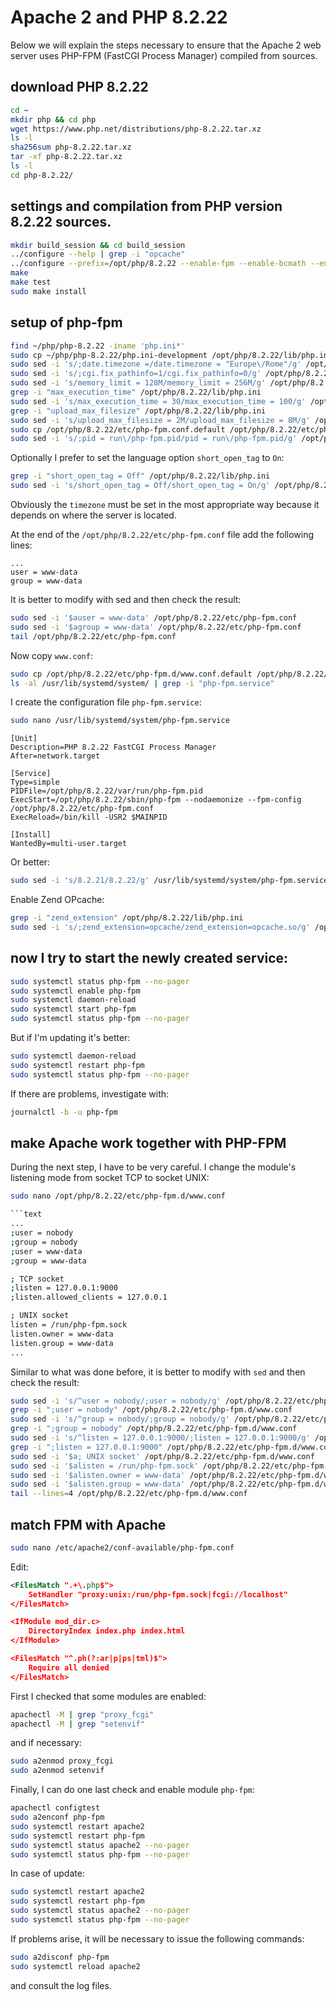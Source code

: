 # Apache 2 and PHP 8.2.22

Below we will explain the steps necessary to ensure that the Apache 2 web server uses PHP-FPM (FastCGI Process Manager) compiled from sources.

## download PHP 8.2.22

```bash
cd ~
mkdir php && cd php
wget https://www.php.net/distributions/php-8.2.22.tar.xz
ls -l
sha256sum php-8.2.22.tar.xz
tar -xf php-8.2.22.tar.xz
ls -l
cd php-8.2.22/
```

## settings and compilation from PHP version 8.2.22 sources.

```bash
mkdir build_session && cd build_session
../configure --help | grep -i "opcache"
../configure --prefix=/opt/php/8.2.22 --enable-fpm --enable-bcmath --enable-ftp --with-openssl --disable-cgi --enable-mbstring --with-curl --with-mysqli --with-pdo-mysql --enable-intl --with-zlib --with-bz2 --enable-gd --with-jpeg --with-gettext --with-gmp --with-xsl --enable-zts --enable-gcov --enable-debug --with-ffi
make
make test
sudo make install
```

## setup of php-fpm

```bash
find ~/php/php-8.2.22 -iname 'php.ini*'
sudo cp ~/php/php-8.2.22/php.ini-development /opt/php/8.2.22/lib/php.ini
sudo sed -i 's/;date.timezone =/date.timezone = "Europe\/Rome"/g' /opt/php/8.2.22/lib/php.ini
sudo sed -i 's/;cgi.fix_pathinfo=1/cgi.fix_pathinfo=0/g' /opt/php/8.2.22/lib/php.ini
sudo sed -i 's/memory_limit = 128M/memory_limit = 256M/g' /opt/php/8.2.22/lib/php.ini
grep -i "max_execution_time" /opt/php/8.2.22/lib/php.ini
sudo sed -i 's/max_execution_time = 30/max_execution_time = 100/g' /opt/php/8.2.22/lib/php.ini
grep -i "upload_max_filesize" /opt/php/8.2.22/lib/php.ini
sudo sed -i 's/upload_max_filesize = 2M/upload_max_filesize = 8M/g' /opt/php/8.2.22/lib/php.ini
sudo cp /opt/php/8.2.22/etc/php-fpm.conf.default /opt/php/8.2.22/etc/php-fpm.conf
sudo sed -i 's/;pid = run\/php-fpm.pid/pid = run\/php-fpm.pid/g' /opt/php/8.2.22/etc/php-fpm.conf
```

Optionally I prefer to set the language option `short_open_tag` to `On`:

```bash
grep -i "short_open_tag = Off" /opt/php/8.2.22/lib/php.ini
sudo sed -i 's/short_open_tag = Off/short_open_tag = On/g' /opt/php/8.2.22/lib/php.ini
```

Obviously the `timezone` must be set in the most appropriate way because it depends on where the server is located.

At the end of the `/opt/php/8.2.22/etc/php-fpm.conf` file add the following lines:

```text
...
user = www-data
group = www-data
```

It is better to modify with sed and then check the result:

```bash
sudo sed -i '$auser = www-data' /opt/php/8.2.22/etc/php-fpm.conf
sudo sed -i '$agroup = www-data' /opt/php/8.2.22/etc/php-fpm.conf
tail /opt/php/8.2.22/etc/php-fpm.conf
```

Now copy `www.conf`:

```bash
sudo cp /opt/php/8.2.22/etc/php-fpm.d/www.conf.default /opt/php/8.2.22/etc/php-fpm.d/www.conf
ls -al /usr/lib/systemd/system/ | grep -i "php-fpm.service"
```

I create the configuration file `php-fpm.service`:

```bash
sudo nano /usr/lib/systemd/system/php-fpm.service
```

```text
[Unit]
Description=PHP 8.2.22 FastCGI Process Manager
After=network.target

[Service]
Type=simple
PIDFile=/opt/php/8.2.22/var/run/php-fpm.pid
ExecStart=/opt/php/8.2.22/sbin/php-fpm --nodaemonize --fpm-config /opt/php/8.2.22/etc/php-fpm.conf
ExecReload=/bin/kill -USR2 $MAINPID

[Install]
WantedBy=multi-user.target
```

Or better:

```bash
sudo sed -i 's/8.2.21/8.2.22/g' /usr/lib/systemd/system/php-fpm.service
```

Enable Zend OPcache:

```bash
grep -i "zend_extension" /opt/php/8.2.22/lib/php.ini
sudo sed -i 's/;zend_extension=opcache/zend_extension=opcache.so/g' /opt/php/8.2.22/lib/php.ini
```

## now I try to start the newly created service:

```bash
sudo systemctl status php-fpm --no-pager
sudo systemctl enable php-fpm
sudo systemctl daemon-reload
sudo systemctl start php-fpm
sudo systemctl status php-fpm --no-pager
```

But if I'm updating it's better:

```bash
sudo systemctl daemon-reload
sudo systemctl restart php-fpm
sudo systemctl status php-fpm --no-pager
```

If there are problems, investigate with:

```bash
journalctl -b -u php-fpm
```

## make Apache work together with PHP-FPM

During the next step, I have to be very careful.
I change the module's listening mode from socket TCP to socket UNIX:

```bash
sudo nano /opt/php/8.2.22/etc/php-fpm.d/www.conf

```text
...
;user = nobody
;group = nobody
;user = www-data
;group = www-data

; TCP socket
;listen = 127.0.0.1:9000
;listen.allowed_clients = 127.0.0.1

; UNIX socket
listen = /run/php-fpm.sock
listen.owner = www-data
listen.group = www-data
...
```

Similar to what was done before, it is better to modify with `sed` and then check the result:

```bash
sudo sed -i 's/^user = nobody/;user = nobody/g' /opt/php/8.2.22/etc/php-fpm.d/www.conf
grep -i ";user = nobody" /opt/php/8.2.22/etc/php-fpm.d/www.conf
sudo sed -i 's/^group = nobody/;group = nobody/g' /opt/php/8.2.22/etc/php-fpm.d/www.conf
grep -i ";group = nobody" /opt/php/8.2.22/etc/php-fpm.d/www.conf
sudo sed -i 's/^listen = 127.0.0.1:9000/;listen = 127.0.0.1:9000/g' /opt/php/8.2.22/etc/php-fpm.d/www.conf
grep -i ";listen = 127.0.0.1:9000" /opt/php/8.2.22/etc/php-fpm.d/www.conf
sudo sed -i '$a; UNIX socket' /opt/php/8.2.22/etc/php-fpm.d/www.conf
sudo sed -i '$alisten = /run/php-fpm.sock' /opt/php/8.2.22/etc/php-fpm.d/www.conf
sudo sed -i '$alisten.owner = www-data' /opt/php/8.2.22/etc/php-fpm.d/www.conf
sudo sed -i '$alisten.group = www-data' /opt/php/8.2.22/etc/php-fpm.d/www.conf
tail --lines=4 /opt/php/8.2.22/etc/php-fpm.d/www.conf
```

## match FPM with Apache

```bash
sudo nano /etc/apache2/conf-available/php-fpm.conf
```

Edit:

```xml
<FilesMatch ".+\.php$">
    SetHandler "proxy:unix:/run/php-fpm.sock|fcgi://localhost"
</FilesMatch>

<IfModule mod_dir.c>
    DirectoryIndex index.php index.html
</IfModule>

<FilesMatch "^.ph(?:ar|p|ps|tml)$">
    Require all denied
</FilesMatch>
```

First I checked that some modules are enabled:

```bash
apachectl -M | grep "proxy_fcgi"
apachectl -M | grep "setenvif"
```

and if necessary:

```bash
sudo a2enmod proxy_fcgi
sudo a2enmod setenvif
```

Finally, I can do one last check and enable module `php-fpm`:

```bash
apachectl configtest
sudo a2enconf php-fpm
sudo systemctl restart apache2
sudo systemctl restart php-fpm
sudo systemctl status apache2 --no-pager
sudo systemctl status php-fpm --no-pager
```

In case of update:

```bash
sudo systemctl restart apache2
sudo systemctl restart php-fpm
sudo systemctl status apache2 --no-pager
sudo systemctl status php-fpm --no-pager
```

If problems arise, it will be necessary to issue the following commands: 

```bash
sudo a2disconf php-fpm
sudo systemctl reload apache2
```

and consult the log files.
